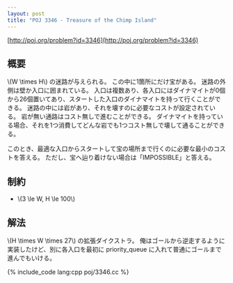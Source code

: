```yaml
---
layout: post
title: "POJ 3346 - Treasure of the Chimp Island"
---
```

[http://poj.org/problem?id=3346](http://poj.org/problem?id=3346)

## 概要
\\(W \\times H\\) の迷路が与えられる。
この中に1箇所にだけ宝がある。
迷路の外側は壁か入口に囲まれている。
入口は複数あり、各入口にはダイナマイトが0個から26個置いてあり、スタートした入口のダイナマイトを持って行くことができる。
迷路の中には岩があり、それを壊すのに必要なコストが設定されている。
岩が無い通路はコスト無しで進むことができる。
ダイナマイトを持っている場合、それを1つ消費してどんな岩でも1つコスト無しで壊して通ることができる。

このとき、最適な入口からスタートして宝の場所まで行くのに必要な最小のコストを答える。
ただし、宝へ辿り着けない場合は「IMPOSSIBLE」と答える。

## 制約
- \\(3 \\le W, H \\le 100\\)

## 解法
\\(H \\times W \\times 27\\) の拡張ダイクストラ。
俺はゴールから逆走するように実装したけど、別に各入口を最初に priority\_queue に入れて普通にゴールまで進んでもいける。

{% include_code lang:cpp poj/3346.cc %}
